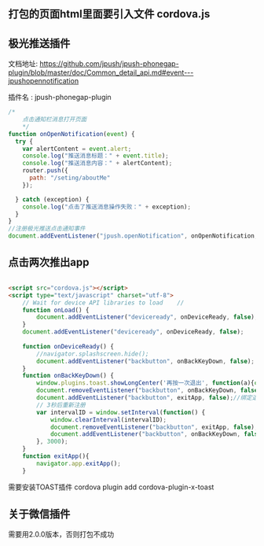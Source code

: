 ## 打包的页面html里面要引入文件 cordova.js

## 极光推送插件

文档地址: https://github.com/jpush/jpush-phonegap-plugin/blob/master/doc/Common_detail_api.md#event---jpushopennotification

插件名 : jpush-phonegap-plugin

```js
/*
    点击通知栏消息打开页面
    */
function onOpenNotification(event) {
  try {
    var alertContent = event.alert;
    console.log("推送消息标题：" + event.title);
    console.log("推送消息内容：" + alertContent);
    router.push({
      path: "/seting/aboutMe"
    });

  } catch (exception) {
    console.log("点击了推送消息操作失败：" + exception);
  }
}
//注册极光推送点击通知事件
document.addEventListener("jpush.openNotification", onOpenNotification, false);
```

## 点击两次推出app

```html

<script src="cordova.js"></script>
<script type="text/javascript" charset="utf-8">
    // Wait for device API libraries to load    //
    function onLoad() {
        document.addEventListener("deviceready", onDeviceReady, false);
    }
    document.addEventListener("deviceready", onDeviceReady, false);
 
    function onDeviceReady() {
        //navigator.splashscreen.hide();
        document.addEventListener("backbutton", onBackKeyDown, false);
    }
    function onBackKeyDown() {
        window.plugins.toast.showLongCenter('再按一次退出', function(a){console.log('toast success: ' + a)}, function(b){alert('toast error: ' + b)})
        document.removeEventListener("backbutton", onBackKeyDown, false); // 注销返回键
        document.addEventListener("backbutton", exitApp, false);//绑定退出事件
        // 3秒后重新注册
        var intervalID = window.setInterval(function() {
            window.clearInterval(intervalID);
            document.removeEventListener("backbutton", exitApp, false); // 注销返回键
            document.addEventListener("backbutton", onBackKeyDown, false); // 返回键
        }, 3000);
    }
    function exitApp(){
        navigator.app.exitApp();
    }

```

需要安装TOAST插件
cordova plugin add cordova-plugin-x-toast

## 关于微信插件 

需要用2.0.0版本，否则打包不成功